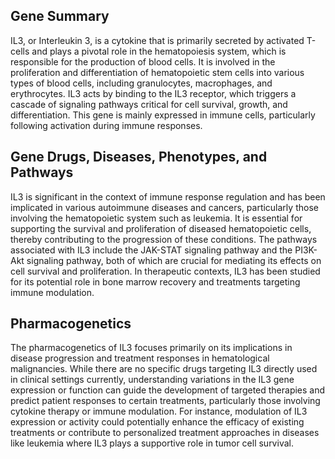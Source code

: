 ## Gene Summary
IL3, or Interleukin 3, is a cytokine that is primarily secreted by activated T-cells and plays a pivotal role in the hematopoiesis system, which is responsible for the production of blood cells. It is involved in the proliferation and differentiation of hematopoietic stem cells into various types of blood cells, including granulocytes, macrophages, and erythrocytes. IL3 acts by binding to the IL3 receptor, which triggers a cascade of signaling pathways critical for cell survival, growth, and differentiation. This gene is mainly expressed in immune cells, particularly following activation during immune responses.

## Gene Drugs, Diseases, Phenotypes, and Pathways
IL3 is significant in the context of immune response regulation and has been implicated in various autoimmune diseases and cancers, particularly those involving the hematopoietic system such as leukemia. It is essential for supporting the survival and proliferation of diseased hematopoietic cells, thereby contributing to the progression of these conditions. The pathways associated with IL3 include the JAK-STAT signaling pathway and the PI3K-Akt signaling pathway, both of which are crucial for mediating its effects on cell survival and proliferation. In therapeutic contexts, IL3 has been studied for its potential role in bone marrow recovery and treatments targeting immune modulation.

## Pharmacogenetics
The pharmacogenetics of IL3 focuses primarily on its implications in disease progression and treatment responses in hematological malignancies. While there are no specific drugs targeting IL3 directly used in clinical settings currently, understanding variations in the IL3 gene expression or function can guide the development of targeted therapies and predict patient responses to certain treatments, particularly those involving cytokine therapy or immune modulation. For instance, modulation of IL3 expression or activity could potentially enhance the efficacy of existing treatments or contribute to personalized treatment approaches in diseases like leukemia where IL3 plays a supportive role in tumor cell survival.